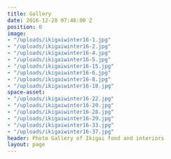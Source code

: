 ```yaml
---
title: Gallery
date: 2016-12-28 07:46:00 Z
position: 0
image:
- "/uploads/ikigaiwinter16-1.jpg"
- "/uploads/ikigaiwinter16-2.jpg"
- "/uploads/ikigaiwinter16-4.jpg"
- "/uploads/ikigaiwinter16-5.jpg"
- "/uploads/ikigaiwinter16-15.jpg"
- "/uploads/ikigaiwinter16-6.jpg"
- "/uploads/ikigaiwinter16-8.jpg"
- "/uploads/ikigaiwinter16-18.jpg"
space-asset:
- "/uploads/ikigaiwinter16-22.jpg"
- "/uploads/ikigaiwinter16-20.jpg"
- "/uploads/ikigaiwinter16-28.jpg"
- "/uploads/ikigaiwinter16-29.jpg"
- "/uploads/ikigaiwinter16-33.jpg"
- "/uploads/ikigaiwinter16-37.jpg"
header: Photo Gallery of Ikigai food and interiors
layout: page
---
```


